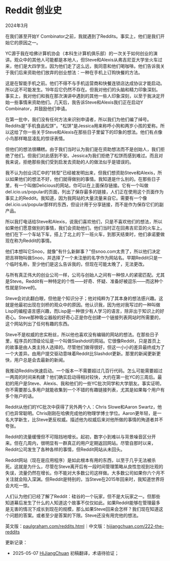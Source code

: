 


# Reddit 创业史

2024年3月

在我们甚至开始Y Combinator之前，我就遇到了Reddits。事实上，他们是我们开始它的原因之一。

YC源于我在哈佛计算机协会（本科生计算机俱乐部）的一次关于如何创业的演讲。观众中的其他人可能都是本地人，但Steve和Alexis从弗吉尼亚大学坐火车过来，他们是大四学生。因为他们走了这么远，我同意和他们喝咖啡。他们告诉我关于我们后来资助他们放弃的创业想法：一种在手机上订购快餐的方法。

这是在智能手机之前。他们不得不与手机运营商和快餐连锁店达成协议才能启动。所以这不可能发生。19年后它仍然不存在。但我对他们的头脑和精力印象深刻。事实上，我对他们和我在那次演讲中遇到的其他一些人印象深刻，以至于我决定开始一些事情来资助他们。几天后，我告诉Steve和Alexis我们正在启动Y Combinator，并鼓励他们申请。

在第一批中，我们没有任何方法来识别申请者，所以我们为他们编了绰号。Reddits是"手机食品松饼"。"松饼"是Jessica用来称呼小狗和两岁小孩的爱称。所以这给了你一些关于Steve和Alexis在那些日子里留下的印象的想法。他们有点像小鸟那样略显凌乱的惊讶表情。

但他们的想法很糟糕。由于我们当时认为我们是在资助想法而不是创始人，我们拒绝了他们。但我们对此感到不安。Jessica为我们拒绝了松饼而感到难过。而且对我来说，拒绝那些我们受到启发去资助的人的做法似乎是错误的。

我不认为创业词汇中的"转型"已经被发明出来，但我们想资助Steve和Alexis，所以如果他们的想法不好，他们就得做别的事情。我知道是什么别的。在那些日子里，有一个叫做Delicious的网站，你可以在上面保存链接。它有一个叫做del.icio.us/popular的页面，列出了保存最多的链接，人们正在使用这个页面作为事实上的Reddit。我知道，因为我网站的大量流量来自它。需要有一个像del.icio.us/popular那样的东西，但设计用于分享链接，而不是作为保存它们的副产品。

所以我打电话给Steve和Alexis，说我们喜欢他们，只是不喜欢他们的想法，所以如果他们愿意做别的事情，我们会资助他们。他们当时正在回弗吉尼亚的火车上。他们在下一个车站下车，搭上了北上的下一班火车，到那天结束时，他们承诺要做现在称为Reddit的事情。

他们本想叫它Snoo，就像"有什么新鲜事？"但snoo.com太贵了，所以他们决定把吉祥物叫做Snoo，并选择了一个未注册的名字作为网站名。早期Reddit只是一个临时名称，至少他们是这么告诉我的，但现在可能太晚了，无法更改。

与所有真正伟大的创业公司一样，公司与创始人之间有一种惊人的紧密匹配。尤其是Steve。Reddit有一种特定的个性——好奇、怀疑、准备好被逗乐——而这种个性就是Steve的。

Steve会对此翻白眼，但他是个知识分子；他对纯粹为了其本身的想法感兴趣。这就是他最初出现在剑桥的观众中的原因。他认识我，因为他对我写过的一种叫做Lisp的编程语言感兴趣，而Lisp是一种很少有人学习的语言，除非出于知识上的好奇心。Steve那种吸尘器般的好奇心正是你在创建一个链接列表网站时所需要的，这个网站列出了任何有趣的东西。

Steve不是权威的忠实粉丝，所以他也喜欢没有编辑的网站的想法。在那些日子里，程序员的顶级论坛是一个叫做Slashdot的网站。它很像Reddit，只是首页上的故事是由人类主持人选择的。尽管他们做得很好，但这一小小的差异最终成为了一个大差异。由用户提交驱动意味着Reddit比Slashdot更新。那里的新闻更新更快，用户总是会去最新的新闻。

我推动Reddits快速启动。一个版本一不需要超过几百行代码。怎么可能需要超过一两周的时间来构建？他们确实启动得相对较快，大约在第一批YC的三周后。最初的用户是Steve、Alexis、我和他们的一些YC批次同学和大学朋友。事实证明，你不需要那么多用户就能收集到一个不错的有趣链接列表，尤其是如果每个用户有多个账户的话。

Reddit从他们的YC批次中获得了另外两个人：Chris Slowe和Aaron Swartz，他们也异常聪明。Chris刚刚在哈佛完成他的物理学博士学位。Aaron更年轻，是一名大学新生，比Steve更反权威。描述他为权威后来对他所做的事情的殉道者并不夸张。

Reddit的流量缓慢但不可阻挡地增长。起初，数字小到难以与背景噪音区分开来。但在几周内，很明显有一群真正的用户定期返回网站。尽管自那时以来，Reddit公司发生了各种各样的事情，但Reddit网站从未回头。

Reddit网站（现在是应用程序）是如此根本有用的东西，以至于几乎无法被杀死。这就是为什么，尽管在Steve离开后有一段时间管理策略从良性忽视到壮观的失误，流量仍然在增长。你不能对大多数公司这样做。大多数公司如果你六个月不关注就会陷入深渊。但Reddit是特别的，当Steve在2015年回来时，我知道世界将会大吃一惊。

人们认为他们已经了解了Reddit：硅谷的一个玩家，但不是大玩家之一。但那些知道幕后发生了什么的人知道这个故事不仅仅如此。如果Reddit能够在管理最多是无害的情况下成长到现在的规模，那么如果Steve回来会怎样？我们现在知道这个问题的答案。或者至少是答案的下限。Steve还没有用完他的想法。

英文版：[paulgraham.com/reddits.html](https://paulgraham.com/reddits.html)｜中文版：[hijiangchuan.com/222-the-reddits](https://hijiangchuan.com/222-the-reddits)



更新记录：
- 2025-05-07 [HiJiangChuan](https://hijiangchuan.com) 初稿翻译，术语待验证； 
